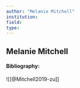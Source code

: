```yaml
---
author: "Melanie Mitchell"
institution:
field:
type:
---
```


## Melanie Mitchell
#### Bibliography:

![[@Mitchell2019-zu]]